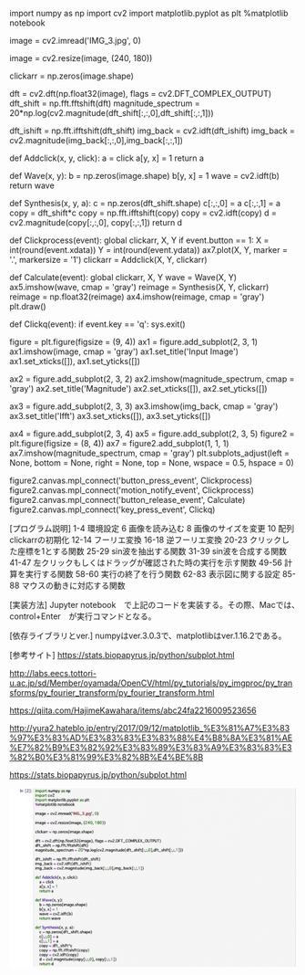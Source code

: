 import numpy as np
import cv2
import matplotlib.pyplot as plt
%matplotlib notebook

image = cv2.imread('IMG_3.jpg', 0)

image = cv2.resize(image, (240, 180))

clickarr = np.zeros(image.shape)

dft = cv2.dft(np.float32(image), flags = cv2.DFT_COMPLEX_OUTPUT)
dft_shift = np.fft.fftshift(dft)
magnitude_spectrum = 20*np.log(cv2.magnitude(dft_shift[:,:,0],dft_shift[:,:,1]))

dft_ishift = np.fft.ifftshift(dft_shift)
img_back = cv2.idft(dft_ishift)
img_back = cv2.magnitude(img_back[:,:,0],img_back[:,:,1])

def Addclick(x, y, click):
    a = click
    a[y, x] = 1
    return a

def Wave(x, y):
    b = np.zeros(image.shape)
    b[y, x] = 1
    wave = cv2.idft(b)
    return wave

def Synthesis(x, y, a):
    c = np.zeros(dft_shift.shape)
    c[:,:,0] = a
    c[:,:,1] = a
    copy = dft_shift*c
    copy = np.fft.ifftshift(copy)
    copy = cv2.idft(copy)
    d = cv2.magnitude(copy[:,:,0], copy[:,:,1])
    return d

def Clickprocess(event):
    global clickarr, X, Y
    if event.button == 1:
        X = int(round(event.xdata))
        Y = int(round(event.ydata))
        ax7.plot(X, Y, marker = '.', markersize = '1')
        clickarr = Addclick(X, Y, clickarr)

def Calculate(event):
    global clickarr, X, Y
    wave = Wave(X, Y)
    ax5.imshow(wave, cmap = 'gray')
    reimage = Synthesis(X, Y, clickarr)
    reimage = np.float32(reimage)
    ax4.imshow(reimage, cmap = 'gray')
    plt.draw()
    
def Clickq(event):
    if event.key == 'q':
        sys.exit()

figure = plt.figure(figsize = (9, 4))
ax1 = figure.add_subplot(2, 3, 1)
ax1.imshow(image, cmap = 'gray')
ax1.set_title('Input Image')
ax1.set_xticks([]), ax1.set_yticks([])

ax2 = figure.add_subplot(2, 3, 2)
ax2.imshow(magnitude_spectrum, cmap = 'gray')
ax2.set_title('Magnitude')
ax2.set_xticks([]), ax2.set_yticks([])

ax3 = figure.add_subplot(2, 3, 3)
ax3.imshow(img_back, cmap = 'gray')
ax3.set_title('Ifft')
ax3.set_xticks([]), ax3.set_yticks([])

ax4 = figure.add_subplot(2, 3, 4)
ax5 = figure.add_subplot(2, 3, 5)
figure2 = plt.figure(figsize = (8, 4))
ax7 = figure2.add_subplot(1, 1, 1)
ax7.imshow(magnitude_spectrum, cmap = 'gray')
plt.subplots_adjust(left = None, bottom = None, right = None, top = None, wspace = 0.5, hspace = 0)

figure2.canvas.mpl_connect('button_press_event', Clickprocess)
figure2.canvas.mpl_connect('motion_notify_event', Clickprocess)
figure2.canvas.mpl_connect('button_release_event', Calculate)
figure2.canvas.mpl_connect('key_press_event', Clickq)


[プログラム説明]
1-4 環境設定
6 画像を読み込む
8 画像のサイズを変更
10 配列clickarrの初期化
12-14 フーリエ変換
16-18 逆フーリエ変換
20-23 クリックした座標を1とする関数
25-29 sin波を抽出する関数
31-39 sin波を合成する関数
41-47 左クリックもしくはドラッグが確認された時の実行を示す関数
49-56 計算を実行する関数
58-60 実行の終了を行う関数
62-83 表示図に関する設定
85-88 マウスの動きに対応する関数

[実装方法]
Jupyter notebook　で上記のコードを実装する。その際、Macでは、　control+Enter　が実行コマンドとなる。

[依存ライブラリとver.]
numpyはver.3.0.3で、matplotlibはver.1.16.2である。

[参考サイト]
https://stats.biopapyrus.jp/python/subplot.html

http://labs.eecs.tottori-u.ac.jp/sd/Member/oyamada/OpenCV/html/py_tutorials/py_imgproc/py_transforms/py_fourier_transform/py_fourier_transform.html

https://qiita.com/HajimeKawahara/items/abc24fa2216009523656

http://yura2.hateblo.jp/entry/2017/09/12/matplotlib_%E3%81%A7%E3%83%97%E3%83%AD%E3%83%83%E3%83%88%E4%B8%8A%E3%81%AE%E7%82%B9%E3%82%92%E3%83%89%E3%83%A9%E3%83%83%E3%82%B0%E3%81%99%E3%82%8B%E4%BE%8B

https://stats.biopapyrus.jp/python/subplot.html

![dgital.gif](b.gif)
